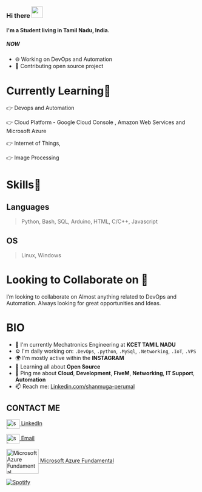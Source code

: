 ### Hi there  <img src="https://raw.githubusercontent.com/MartinHeinz/MartinHeinz/master/wave.gif" width="30px">


#### I'm a Student living in Tamil Nadu, India.

##### NOW

- 🌐 Working on DevOps and Automation
- 💅 Contributing open source project

# Currently Learning🎯
👉 Devops and Automation

👉 Cloud Platform - Google Cloud Console , Amazon Web Services and Microsoft Azure 

👉 Internet of Things,

👉 Image Processing

# Skills🥇

## Languages
> Python, Bash, SQL, Arduino, HTML, C/C++, Javascript

## OS
> Linux, Windows

# Looking to Collaborate on 👯
I’m looking to collaborate on Almost anything related to DevOps and Automation. Always looking for great opportunities and Ideas.  



# BIO

- 🏢 I'm currently Mechatronics Engineering at **KCET TAMIL NADU**
- ⚙️ I'm daily working on: `.DevOps`, `.python`, `.MySql`, `.Networking`, `.IoT`, `.VPS`
- 🌍 I'm mostly active within the **INSTAGRAM**
- 🌱 Learning all about **Open Source**
- 💬 Ping me about **Cloud**, **Development**, **FiveM**, **Networking**, **IT Support**, **Automation**
- 📫 Reach me: [Linkedin.com/shanmuga-perumal](https://www.linkedin.com/in/shanmuga-perumal-b67b00155/)

## CONTACT ME

<a href="https://www.linkedin.com/in/shanmuga-perumal-b67b00155/" target="blank"><img align="center" src="https://ibb.co/qyDT8QM"
alt="shanmugaperumal" height="25" width="35" /> [LinkedIn](https://www.linkedin.com/in/shanmuga-perumal-b67b00155/)

<a href="mailto:shanmugasp.023@gmail.com" target="blank"><img align="center" src="https://1000logos.net/wp-content/uploads/2018/05/Gmail-logo.png" alt="shanmugasp.023@gmail.com" height="25" width="35" /> [Email](mailto:shanmugasp.023@gmail.com)
  
  <a href=" https://www.credly.com/badges/fa601f2b-eff2-4237-8b3b-565fae441bc4/public_url" target="blank"><img align="center" src="https://images.credly.com/size/340x340/images/6a254dad-77e5-4e71-8049-94e5c7a15981/azure-fundamentals-600x600.png"
alt="Microsoft Azure Fundamental" height="65" width="85" /> [Microsoft Azure Fundamental]( https://www.credly.com/badges/fa601f2b-eff2-4237-8b3b-565fae441bc4/public_url)
  
  [![Spotify](https://shanmu-github-spotify.vercel.app/api/spotify)](https://open.spotify.com/user/7e7nyhl8s3yp0h148tlkldeg2)
